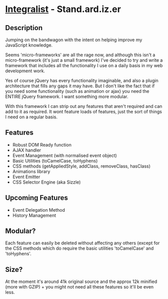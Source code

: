 [Integralist](http://www.integralist.co.uk/) - Stand.ard.iz.er
================================

Description
-----------

Jumping on the bandwagon with the intent on helping improve my JavaScript knowledge.

Seems 'micro-frameworks' are all the rage now, and although this isn't a micro-framework (it's just a small framework) I've decided to try and write a framework that includes all the functionality I use on a daily basis in my web development work.

Yes of course jQuery has every functionality imaginable, and also a plugin architecture that fills any gaps it may have. But I don't like the fact that if you need some functionality (such as animation or ajax) you need the ENTIRE jQuery framework. I want something more modular.

With this framework I can strip out any features that aren't required and can add to it as required. It wont feature loads of features, just the sort of things I need on a regular basis.

Features
--------

* Robust DOM Ready function
* AJAX handler
* Event Management (with normalised event object)
* Basic Utilities (toCamelCase, toHyphens)
* CSS methods (getAppliedStyle, addClass, removeClass, hasClass)
* Animations library
* Event Emitter
* CSS Selector Engine (aka Sizzle)

Upcoming Features
-----------------

* Event Delegation Method
* History Management

Modular?
--------

Each feature can easily be deleted without affecting any others (except for the CSS methods which do require the basic utilities 'toCamelCase' and 'toHyphens'.

Size?
-----
At the moment it's around 41k original source and the approx 12k minified (more with GZIP) + you might not need all these features so it'll be even less.